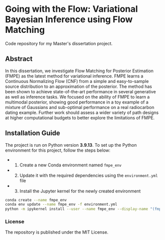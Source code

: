 # Going with the Flow: Variational Bayesian Inference using Flow Matching

Code repository for my Master's dissertation project.

## Abstract

In this dissertation, we investigate Flow Matching for Posterior Estimation (FMPE) as the latest method for variational inference. FMPE learns a Continuous Normalizing Flow (CNF) from a simple and easy-to-sample source distribution to an approximation of the posterior. The method has been shown to achieve state-of-the-art performance in several generative as well as inference tasks. We focused on the ability of FMPE to learn a multimodal posterior, showing good performance in a toy example of a mixture of Gaussians and sub-optimal performance on a real radiocarbon dating example. Further work should assess a wider variety of path designs at higher computational budgets to better explore the limitations of FMPE.

## Installation Guide

The project is run on Python version **3.9.13**.
To set up the Python environment for this project, follow the steps below:

 - 1. Create a new Conda environment named `fmpe_env`
 - 2. Update it with the required dependencies using the `environment.yml` file
 - 3. Install the Jupyter kernel for the newly created environment

```bash
conda create --name fmpe_env
conda env update --name fmpe_env -f environment.yml
python -m ipykernel install --user --name fmpe_env --display-name "(fmpe_env)"
```

### License

The repository is published under the MIT License.